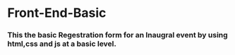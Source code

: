# Front-End-Basic

<h3>This the basic Regestration form for an Inaugral event by using html,css and js at a basic level.</h3>
